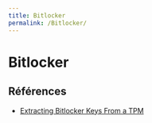 ```yaml
---
title: Bitlocker
permalink: /Bitlocker/
---
```


# Bitlocker

## Références

- [Extracting Bitlocker Keys From a TPM](https://pulsesecurity.co.nz/articles/TPM-sniffing)
